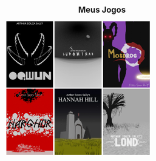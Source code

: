 
<div style="width:100%;" align="center">
  <div style="width:100%;">
    <h2>Meus Jogos</h2>
  </div>
  <div style="width:100%;" align="center">
    <div style=""display: flex; flex-wrap: wrap; justify-content: center; gap: 10px;width:99%;" align="left">
      <a href="https://arthursouzasally.itch.io/oqwun" target="_blank"><img src="poster_oqwun.webp" style="width:24.5%;"/></a>
      <a href="https://store.steampowered.com/app/3880310/Ludominar/" target="_blank"><img src="poster_ludominar.webp" style="width:24.5%;"/></a>
      <a href="https://arthursouzasally.itch.io/mosdrog" target="_blank"><img src="poster_mosdrog.webp" style="width:24.5%;"/></a>
      <a href="https://arthursouzasally.itch.io/narghor" target="_blank"><img src="poster_narghor.webp" style="width:24.5%;"/></a>
      <a href="https://arthursouzasally.itch.io/hannah-hill" target="_blank"><img src="poster_hannah_hill.webp" style="width:24.5%;"/></a>
      <a href="https://arthursouzasally.itch.io/lond" target="_blank"><img src="poster_lond.webp" style="width:24.5%;"/></a>
    </div>
  </div>
</div>

<!-- Olá Mortais Sedentos por conteúdo --> 
<!-- audiovisual interativo! Sintam-se livres -->
<!-- para ver o catalogo de minhas criações e -->
<!-- consumir o que lhes for de maior agrado! -->

